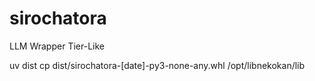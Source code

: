# sirochatora
LLM Wrapper Tier-Like

uv dist
cp dist/sirochatora-[date]-py3-none-any.whl /opt/libnekokan/lib
